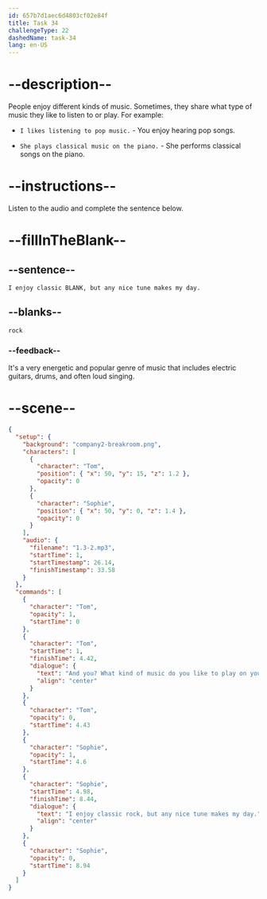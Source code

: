 ```yaml
---
id: 657b7d1aec6d4803cf02e84f
title: Task 34
challengeType: 22
dashedName: task-34
lang: en-US
---
```


<!-- (audio) Tom: And you? What kind of music do you like to play on your guitar?
Sophie: I enjoy classic rock, but any nice tune makes my day. -->

# --description--

People enjoy different kinds of music. Sometimes, they share what type of music they like to listen to or play. For example:

- `I likes listening to pop music.` - You enjoy hearing pop songs.

- `She plays classical music on the piano.` - She performs classical songs on the piano.

# --instructions--

Listen to the audio and complete the sentence below.

# --fillInTheBlank--

## --sentence--

`I enjoy classic BLANK, but any nice tune makes my day.`

## --blanks--

`rock`

### --feedback--

It's a very energetic and popular genre of music that includes electric guitars, drums, and often loud singing.

# --scene--

```json
{
  "setup": {
    "background": "company2-breakroom.png",
    "characters": [
      {
        "character": "Tom",
        "position": { "x": 50, "y": 15, "z": 1.2 },
        "opacity": 0
      },
      {
        "character": "Sophie",
        "position": { "x": 50, "y": 0, "z": 1.4 },
        "opacity": 0
      }
    ],
    "audio": {
      "filename": "1.3-2.mp3",
      "startTime": 1,
      "startTimestamp": 26.14,
      "finishTimestamp": 33.58
    }
  },
  "commands": [
    {
      "character": "Tom",
      "opacity": 1,
      "startTime": 0
    },
    {
      "character": "Tom",
      "startTime": 1,
      "finishTime": 4.42,
      "dialogue": {
        "text": "And you? What kind of music do you like to play on your guitar?",
        "align": "center"
      }
    },
    {
      "character": "Tom",
      "opacity": 0,
      "startTime": 4.43
    },
    {
      "character": "Sophie",
      "opacity": 1,
      "startTime": 4.6
    },
    {
      "character": "Sophie",
      "startTime": 4.98,
      "finishTime": 8.44,
      "dialogue": {
        "text": "I enjoy classic rock, but any nice tune makes my day.",
        "align": "center"
      }
    },
    {
      "character": "Sophie",
      "opacity": 0,
      "startTime": 8.94
    }
  ]
}
```
